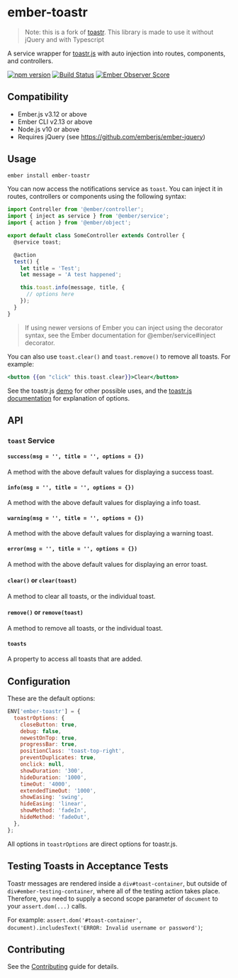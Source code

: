 # ember-toastr

> Note: this is a fork of [toastr](https://github.com/CodeSeven/toastr). This library is made to use it without jQuery and with Typescript

A service wrapper for [toastr.js] with auto injection into routes, components, and controllers.

[![npm version](https://badge.fury.io/js/ember-toastr.svg)](http://badge.fury.io/js/ember-toastr)
[![Build Status](https://travis-ci.org/knownasilya/ember-toastr.svg)](https://travis-ci.org/knownasilya/ember-toastr)
[![Ember Observer Score](http://emberobserver.com/badges/ember-toastr.svg)](http://emberobserver.com/addons/ember-toastr)

## Compatibility

- Ember.js v3.12 or above
- Ember CLI v2.13 or above
- Node.js v10 or above
- Requires jQuery (see https://github.com/emberjs/ember-jquery)

## Usage

```sh
ember install ember-toastr
```

You can now access the notifications service as `toast`.
You can inject it in routes, controllers or components using the following syntax:

```js
import Controller from '@ember/controller';
import { inject as service } from '@ember/service';
import { action } from '@ember/object';

export default class SomeController extends Controller {
  @service toast;

  @action
  test() {
    let title = 'Test';
    let message = 'A test happened';

    this.toast.info(message, title, {
      // options here
    });
  }
}
```

> If using newer versions of Ember you can inject using the decorator syntax, see the Ember documentation for @ember/service#inject decorator.

You can also use `toast.clear()` and `toast.remove()` to
remove all toasts. For example:

```hbs
<button {{on "click" this.toast.clear}}>Clear</button>
```

See the toastr.js [demo] for other possible uses, and the [toastr.js documentation]
for explanation of options.

## API

### `toast` Service

#### `success(msg = '', title = '', options = {})`

A method with the above default values for displaying a success toast.

#### `info(msg = '', title = '', options = {})`

A method with the above default values for displaying a info toast.

#### `warning(msg = '', title = '', options = {})`

A method with the above default values for displaying a warning toast.

#### `error(msg = '', title = '', options = {})`

A method with the above default values for displaying an error toast.

#### `clear()` or `clear(toast)`

A method to clear all toasts, or the individual toast.

#### `remove()` or `remove(toast)`

A method to remove all toasts, or the individual toast.

#### `toasts`

A property to access all toasts that are added.

## Configuration

These are the default options:

```js
ENV['ember-toastr'] = {
  toastrOptions: {
    closeButton: true,
    debug: false,
    newestOnTop: true,
    progressBar: true,
    positionClass: 'toast-top-right',
    preventDuplicates: true,
    onclick: null,
    showDuration: '300',
    hideDuration: '1000',
    timeOut: '4000',
    extendedTimeOut: '1000',
    showEasing: 'swing',
    hideEasing: 'linear',
    showMethod: 'fadeIn',
    hideMethod: 'fadeOut',
  },
};
```

All options in `toastrOptions` are direct options for toastr.js.

## Testing Toasts in Acceptance Tests

Toastr messages are rendered inside a `div#toast-container`, but outside of `div#ember-testing-container`, where all of the testing action takes place.
Therefore, you need to supply a second scope parameter of `document` to your `assert.dom(...)` calls.

For example: `assert.dom('#toast-container', document).includesText('ERROR: Invalid username or password')`;

## Contributing

See the [Contributing](CONTRIBUTING.md) guide for details.

[toastr.js]: https://github.com/CodeSeven/toastr
[toastr.js documentation]: https://github.com/CodeSeven/toastr#other-options
[demo]: http://codeseven.github.io/toastr/demo.html
